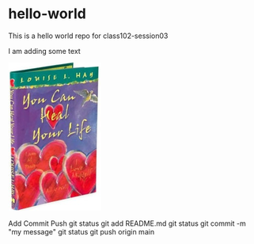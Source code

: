 # hello-world
This is a hello world repo for class102-session03

I am adding some text

![You Can Heal Your Life](Youcanhealyourlife.jpg)

Add
Commit
Push
git status
git add README.md
git status
git commit -m "my message"
git status
git push origin main
